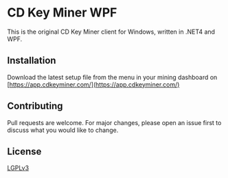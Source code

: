 # CD Key Miner WPF

This is the original CD Key Miner client for Windows, written in .NET4 and WPF.

## Installation

Download the latest setup file from the menu in your mining dashboard on [https://app.cdkeyminer.com/](https://app.cdkeyminer.com/)


## Contributing
Pull requests are welcome. For major changes, please open an issue first to discuss what you would like to change.

## License
[LGPLv3](https://www.gnu.org/licenses/lgpl-3.0.txt)